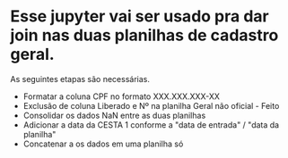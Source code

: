 # Esse jupyter vai ser usado pra dar join nas duas planilhas de cadastro geral.
As seguintes etapas são necessárias.

* Formatar a coluna CPF no formato XXX.XXX.XXX-XX
* Exclusão de coluna Liberado e Nº na planilha Geral não oficial - Feito 
* Consolidar os dados NaN entre as duas planilhas
* Adicionar a data da CESTA 1 conforme a "data de entrada" / "data da planilha"
* Concatenar a os dados em uma planilha só
